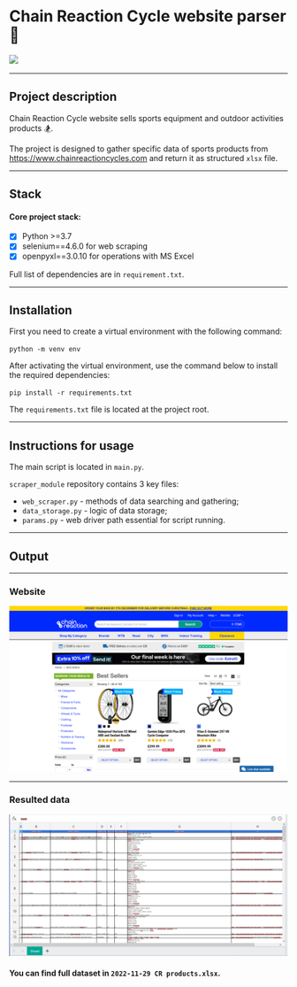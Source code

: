 # Chain Reaction Cycle website parser :bicyclist:
![](https://img.shields.io/pypi/pyversions/selenium?color=blue&style=for-the-badge)
___
## Project description

Chain Reaction Cycle website sells sports equipment and outdoor activities products :snowboarder:.

The project is designed to gather specific data of sports products from https://www.chainreactioncycles.com and return it as structured `xlsx` file.
___
## Stack

#### Core project stack:

- [X] Python >=3.7
- [X] selenium==4.6.0 for web scraping
- [X] openpyxl==3.0.10 for operations with MS Excel

Full list of dependencies are in `requirement.txt`.
___

## Installation

First you need to create a virtual environment with the following command:

`python -m venv env`

After activating the virtual environment, use the command below to install the required dependencies:

`pip install -r requirements.txt`

The `requirements.txt` file is located at the project root.
___
## Instructions for usage

The main script is located in `main.py`. 

`scraper_module` repository contains 3 key files:

- `web_scraper.py` - methods of data searching and gathering;
- `data_storage.py` - logic of data storage;
- `params.py` - web driver path essential for script running.
___
## Output
___
### Website
![img.png](img.png)
___
### Resulted data
![img_1.png](img_1.png)

#### You can find full dataset in `2022-11-29 CR products.xlsx`.